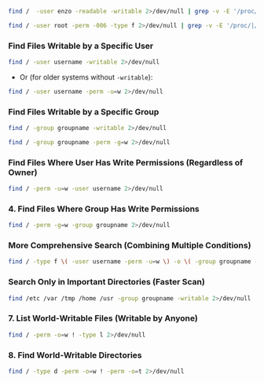 ```sh
find /  -user enzo -readable -writable 2>/dev/null | grep -v -E '/proc/|/run/|/sys/|/dev/'
```

```sh
find / -user root -perm -006 -type f 2>/dev/null | grep -v -E '/proc/|/run/|/sys/|/dev/'
```

### Find Files Writable by a Specific User

```sh
find / -user username -writable 2>/dev/null
```
- Or (for older systems without `-writable`):
```sh
find / -user username -perm -u=w 2>/dev/null
```

### Find Files Writable by a Specific Group
```sh
find / -group groupname -writable 2>/dev/null
```

```sh
find / -group groupname -perm -g=w 2>/dev/null
```
### Find Files Where User Has Write Permissions (Regardless of Owner)

```sh
find / -perm -u=w -user username 2>/dev/null
```
### 4. Find Files Where Group Has Write Permissions
```sh
find / -perm -g=w -group groupname 2>/dev/null
```

### More Comprehensive Search (Combining Multiple Conditions)

```sh
find / -type f \( -user username -perm -u=w \) -o \( -group groupname -perm -g=w \) 2>/dev/null
```

### Search Only in Important Directories (Faster Scan)
```sh
find /etc /var /tmp /home /usr -group groupname -writable 2>/dev/null
```
### 7. List World-Writable Files (Writable by Anyone)
```sh
find / -perm -o=w ! -type l 2>/dev/null
```
### 8. Find World-Writable Directories

```sh
find / -type d -perm -o=w ! -perm -o=t 2>/dev/null
```